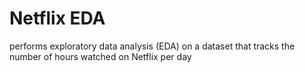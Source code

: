 # Netflix EDA
performs exploratory data analysis (EDA) on a dataset that tracks the number of hours watched on Netflix per day
